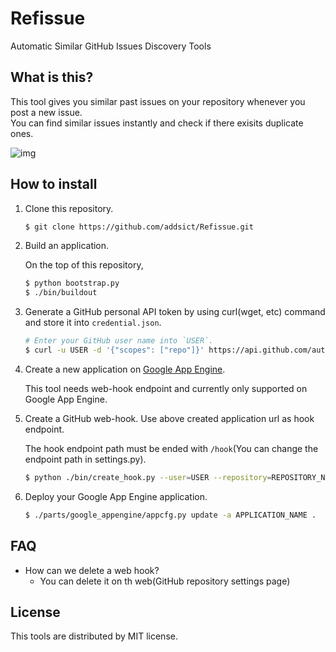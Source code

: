 Refissue
=========
Automatic Similar GitHub Issues Discovery Tools

What is this?
-------------------
This tool gives you similar past issues on your repository whenever you post a new issue.  
You can find similar issues instantly and check if there exisits duplicate ones.

![img](https://raw.github.com/addsict/refissue/master/imgs/img1.png)

How to install
----------------

1. Clone this repository.

    ```sh
    $ git clone https://github.com/addsict/Refissue.git
    ```

1. Build an application.

    On the top of this repository,

    ```sh
    $ python bootstrap.py
    $ ./bin/buildout
    ```

1. Generate a GitHub personal API token by using curl(wget, etc) command and store it into `credential.json`.

    ```sh
    # Enter your GitHub user name into `USER`.
    $ curl -u USER -d '{"scopes": ["repo"]}' https://api.github.com/authorizations > credential.json
    ```

1. Create a new application on [Google App Engine](https://appengine.google.com/).

    This tool needs web-hook endpoint and currently only supported on Google App Engine.

1. Create a GitHub web-hook. Use above created application url as hook endpoint.

    The hook endpoint path must be ended with `/hook`(You can change the endpoint path in settings.py).

    ```sh
    $ python ./bin/create_hook.py --user=USER --repository=REPOSITORY_NAME --endpoint=HOOK_ENDPOINT
    ```

1. Deploy your Google App Engine application.

    ```sh
    $ ./parts/google_appengine/appcfg.py update -a APPLICATION_NAME .
    ```

FAQ
-----
- How can we delete a web hook?
    - You can delete it on th web(GitHub repository settings page)


License
---------
This tools are distributed by MIT license.
